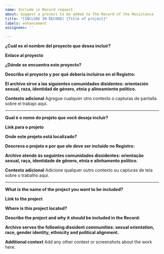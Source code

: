 ```yaml
---
name: Include in Record request
about: Suggest a project to be added to the Record of the Resistance
title: "[INCLUDE IN RECORD] {Title of project}"
labels: enhancement
assignees: ''

---
```

**¿Cuál es el nombre del proyecto que desea incluir?**

**Enlace al proyecto**

**¿Dónde se encuentra este proyecto?**

**Describa el proyecto y por qué debería incluirse en el Registro:**

**El archivo sirve a las siguientes comunidades disidentes: orientación sexual, raza, identidad de género, etnia y alineamiento político.**

**Contexto adicional**
Agregue cualquier otro contexto o capturas de pantalla sobre el trabajo aquí.

---

**Qual é o nome do projeto que você deseja incluir?**

**Link para o projeto**

**Onde este projeto está localizado?**

**Descreva o projeto e por que ele deve ser incluído no Registro:**

**Archive atende às seguintes comunidades dissidentes: orientação sexual, raça, identidade de gênero, etnia e alinhamento político.**

**Contexto adicional**
Adicione qualquer outro contexto ou capturas de tela sobre o trabalho aqui.

---

**What is the name of the project you want to be included?**

**Link to the project**

**Where is this project located?**

**Describe the project and why it should be included in the Record:**

**Archive serves the following dissident communities: sexual orientation, race, gender identity, ethnicity and political alignment.**

**Additional context**
Add any other context or screenshots about the work here.
